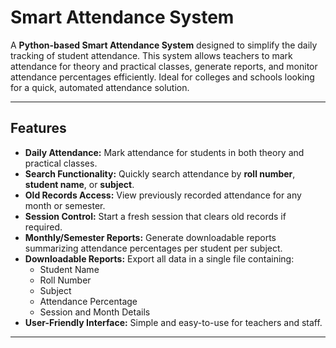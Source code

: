 # Smart Attendance System

A **Python-based Smart Attendance System** designed to simplify the daily tracking of student attendance. This system allows teachers to mark attendance for theory and practical classes, generate reports, and monitor attendance percentages efficiently. Ideal for colleges and schools looking for a quick, automated attendance solution.

---

## **Features**

- **Daily Attendance:** Mark attendance for students in both theory and practical classes.
- **Search Functionality:** Quickly search attendance by **roll number**, **student name**, or **subject**.
- **Old Records Access:** View previously recorded attendance for any month or semester.
- **Session Control:** Start a fresh session that clears old records if required.
- **Monthly/Semester Reports:** Generate downloadable reports summarizing attendance percentages per student per subject.
- **Downloadable Reports:** Export all data in a single file containing:
  - Student Name  
  - Roll Number  
  - Subject  
  - Attendance Percentage  
  - Session and Month Details
- **User-Friendly Interface:** Simple and easy-to-use for teachers and staff.

---


